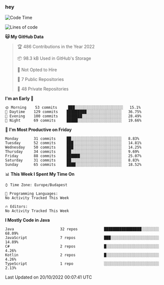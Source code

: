 ### hey

<!--START_SECTION:waka-->
![Code Time](http://img.shields.io/badge/Code%20Time-801%20hrs%2035%20mins-blue)

![Lines of code](https://img.shields.io/badge/From%20Hello%20World%20I%27ve%20Written-477%20Thousand%20lines%20of%20code-blue)

**🐱 My GitHub Data** 

> 🏆 486 Contributions in the Year 2022
 > 
> 📦 98.3 kB Used in GitHub's Storage 
 > 
> 🚫 Not Opted to Hire
 > 
> 📜 7 Public Repositories 
 > 
> 🔑 48 Private Repositories  
 > 
**I'm an Early 🐤** 

```text
🌞 Morning    53 commits     ███░░░░░░░░░░░░░░░░░░░░░░   15.1% 
🌆 Daytime    129 commits    █████████░░░░░░░░░░░░░░░░   36.75% 
🌃 Evening    100 commits    ███████░░░░░░░░░░░░░░░░░░   28.49% 
🌙 Night      69 commits     █████░░░░░░░░░░░░░░░░░░░░   19.66%

```
📅 **I'm Most Productive on Friday** 

```text
Monday       31 commits     ██░░░░░░░░░░░░░░░░░░░░░░░   8.83% 
Tuesday      52 commits     ███░░░░░░░░░░░░░░░░░░░░░░   14.81% 
Wednesday    50 commits     ███░░░░░░░░░░░░░░░░░░░░░░   14.25% 
Thursday     34 commits     ██░░░░░░░░░░░░░░░░░░░░░░░   9.69% 
Friday       88 commits     ██████░░░░░░░░░░░░░░░░░░░   25.07% 
Saturday     31 commits     ██░░░░░░░░░░░░░░░░░░░░░░░   8.83% 
Sunday       65 commits     ████░░░░░░░░░░░░░░░░░░░░░   18.52%

```


📊 **This Week I Spent My Time On** 

```text
⌚︎ Time Zone: Europe/Budapest

💬 Programming Languages: 
No Activity Tracked This Week

🔥 Editors: 
No Activity Tracked This Week

```

**I Mostly Code in Java** 

```text
Java                     32 repos            █████████████████░░░░░░░░   68.09% 
JavaScript               7 repos             ███░░░░░░░░░░░░░░░░░░░░░░   14.89% 
C#                       2 repos             █░░░░░░░░░░░░░░░░░░░░░░░░   4.26% 
Kotlin                   2 repos             █░░░░░░░░░░░░░░░░░░░░░░░░   4.26% 
TypeScript               1 repo              ░░░░░░░░░░░░░░░░░░░░░░░░░   2.13%

```



 Last Updated on 20/10/2022 00:07:41 UTC
<!--END_SECTION:waka-->
